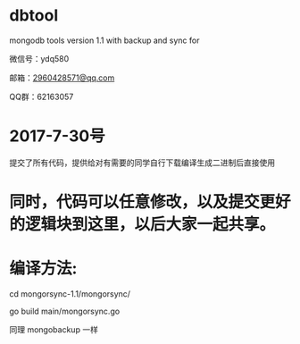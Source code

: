 # dbtool
mongodb tools version 1.1 with backup and sync for 

微信号：ydq580

邮箱：2960428571@qq.com

QQ群：62163057

# 2017-7-30号

提交了所有代码，提供给对有需要的同学自行下载编译生成二进制后直接使用

# 同时，代码可以任意修改，以及提交更好的逻辑块到这里，以后大家一起共享。

# 编译方法:

cd mongorsync-1.1/mongorsync/

go build main/mongorsync.go

同理 mongobackup 一样